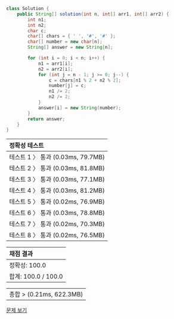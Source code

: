 ```java
class Solution {
    public String[] solution(int n, int[] arr1, int[] arr2) {
        int n1;
        int n2;
        char c;
        char[] chars = { ' ', '#', '#' };
        char[] number = new char[n];
        String[] answer = new String[n];

        for (int i = 0; i < n; i++) {
            n1 = arr1[i];
            n2 = arr2[i];
            for (int j = n - 1; j >= 0; j--) {
                c = chars[n1 % 2 + n2 % 2];
                number[j] = c;
                n1 /= 2;
                n2 /= 2;
            }
            answer[i] = new String(number);
        }
        return answer;
    }
}
```
 | 정확성 테스트 |
 |  :-  |
 | 테스트 1 〉 통과 (0.03ms, 79.7MB) |
 | 테스트 2 〉 통과 (0.03ms, 81.8MB) |
 | 테스트 3 〉 통과 (0.03ms, 77.1MB) |
 | 테스트 4 〉 통과 (0.03ms, 81.2MB) |
 | 테스트 5 〉 통과 (0.02ms, 76.9MB) |
 | 테스트 6 〉 통과 (0.03ms, 78.8MB) |
 | 테스트 7 〉 통과 (0.02ms, 70.3MB) |
 | 테스트 8 〉 통과 (0.02ms, 76.5MB) |

 | 채점 결과 |
 | :- |
 | 정확성: 100.0 |
 | 합계: 100.0 / 100.0 |

 ||
 | :- |
 | 총합 > (0.21ms, 622.3MB) |

[문제 보기](https://programmers.co.kr/learn/courses/30/lessons/17681?language=java)